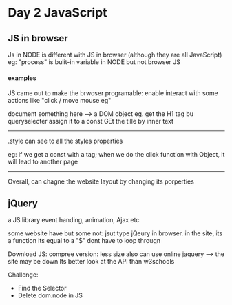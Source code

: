 # Day 2 JavaScript

## JS in browser

Js in NODE is different with JS in browser (although they are all JavaScript)
eg: "process" is bulit-in variable in NODE but not browser JS


#### examples
JS came out to make the brwoser programable: enable interact with some actions like "click / move mouse eg"

document something here  --> a DOM object
eg. get the H1 tag bu queryselecter 
assign it to a const 
GEt the tille by inner text

---

.style can see to all the styles properties

eg: if we get a const with a tag; when we do the click function with Object, it will lead to another page


---

Overall, can chagne the website layout by changing its porperties

## jQuery
a JS library
event handing, animation, Ajax etc

some website have but some not: jsut type jQeury in browser.
  in the site, its a function
  its equal to a "$"
  dont have to loop througn
  
  

Download JS:
  compree version: less size 
  also can use online jaquery --> the site may be down
Its better look at the API than w3schools


Challenge: 
- Find the Selector
- Delete dom.node in JS